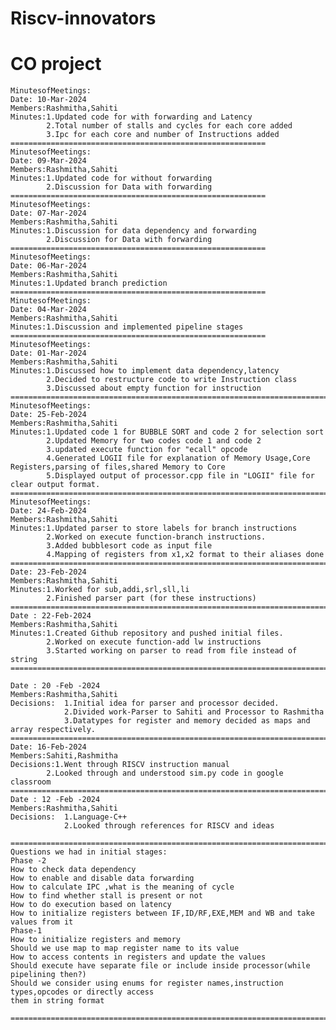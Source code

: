 # Riscv-innovators
# CO project

    MinutesofMeetings:
    Date: 10-Mar-2024
    Members:Rashmitha,Sahiti
    Minutes:1.Updated code for with forwarding and Latency
            2.Total number of stalls and cycles for each core added
            3.Ipc for each core and number of Instructions added
    =========================================================
    MinutesofMeetings:
    Date: 09-Mar-2024
    Members:Rashmitha,Sahiti
    Minutes:1.Updated code for without forwarding
            2.Discussion for Data with forwarding
    =========================================================
    MinutesofMeetings:
    Date: 07-Mar-2024
    Members:Rashmitha,Sahiti
    Minutes:1.Discussion for data dependency and forwarding
            2.Discussion for Data with forwarding
    =========================================================
    MinutesofMeetings:
    Date: 06-Mar-2024
    Members:Rashmitha,Sahiti
    Minutes:1.Updated branch prediction 
    =========================================================
    MinutesofMeetings:
    Date: 04-Mar-2024
    Members:Rashmitha,Sahiti
    Minutes:1.Discussion and implemented pipeline stages
    =========================================================        
    MinutesofMeetings:
    Date: 01-Mar-2024
    Members:Rashmitha,Sahiti
    Minutes:1.Discussed how to implement data dependency,latency
            2.Decided to restructure code to write Instruction class
            3.Discussed about empty function for instruction
    ======================================================================================
    MinutesofMeetings:
    Date: 25-Feb-2024
    Members:Rashmitha,Sahiti
    Minutes:1.Updated code 1 for BUBBLE SORT and code 2 for selection sort
            2.Updated Memory for two codes code 1 and code 2
            3.updated execute function for "ecall" opcode
            4.Generated LOGII file for explanation of Memory Usage,Core Registers,parsing of files,shared Memory to Core
            5.Displayed output of processor.cpp file in "LOGII" file for clear output format.
    ======================================================================================
    MinutesofMeetings:
    Date: 24-Feb-2024
    Members:Rashmitha,Sahiti
    Minutes:1.Updated parser to store labels for branch instructions
            2.Worked on execute function-branch instructions.
            3.Added bubblesort code as input file
            4.Mapping of registers from x1,x2 format to their aliases done
    ======================================================================================
    Date: 23-Feb-2024
    Members:Rashmitha,Sahiti
    Minutes:1.Worked for sub,addi,srl,sll,li
            2.Finished parser part (for these instructions)
    ======================================================================================
    Date : 22-Feb-2024
    Members:Rashmitha,Sahiti
    Minutes:1.Created Github repository and pushed initial files.
            2.Worked on execute function-add lw instructions
            3.Started working on parser to read from file instead of string
    ======================================================================================
    
    Date : 20 -Feb -2024
    Members:Rashmitha,Sahiti
    Decisions:  1.Initial idea for parser and processor decided.
                2.Divided work-Parser to Sahiti and Processor to Rashmitha
                3.Datatypes for register and memory decided as maps and array respectively.
    ======================================================================================
    Date: 16-Feb-2024
    Members:Sahiti,Rashmitha
    Decisions:1.Went through RISCV instruction manual
            2.Looked through and understood sim.py code in google classroom
    ======================================================================================
    Date : 12 -Feb -2024
    Members:Rashmitha,Sahiti
    Decisions:  1.Language-C++
                2.Looked through references for RISCV and ideas
                
    ======================================================================================
    Questions we had in initial stages:
    Phase -2
    How to check data dependency
    How to enable and disable data forwarding 
    How to calculate IPC ,what is the meaning of cycle 
    How to find whether stall is present or not
    How to do execution based on latency
    How to initialize registers between IF,ID/RF,EXE,MEM and WB and take values from it
    Phase-1
    How to initialize registers and memory
    Should we use map to map register name to its value 
    How to access contents in registers and update the values
    Should execute have separate file or include inside processor(while pipelining then?)
    Should we consider using enums for register names,instruction types,opcodes or directly access 
    them in string format
 
    ======================================================================================
